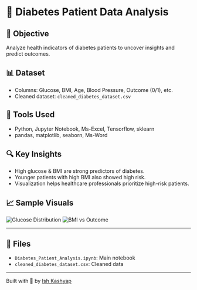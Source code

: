 # 🧬 Diabetes Patient Data Analysis

## 📌 Objective
Analyze health indicators of diabetes patients to uncover insights and predict outcomes.

## 📊 Dataset
- Columns: Glucose, BMI, Age, Blood Pressure, Outcome (0/1), etc.
- Cleaned dataset: `cleaned_diabetes_dataset.csv`

## 🔧 Tools Used
- Python, Jupyter Notebook, Ms-Excel, Tensorflow, sklearn
- pandas, matplotlib, seaborn, Ms-Word

## 🔍 Key Insights
- High glucose & BMI are strong predictors of diabetes.
- Younger patients with high BMI also showed high risk.
- Visualization helps healthcare professionals prioritize high-risk patients.

## 📈 Sample Visuals
![Glucose Distribution](diabetes_visual_1.png)
![BMI vs Outcome](diabetes_visual_2.png)

---

## 📁 Files
- `Diabetes_Patient_Analysis.ipynb`: Main notebook
- `cleaned_diabetes_dataset.csv`: Cleaned data

---
Built with 💙 by [Ish Kashyap](https://github.com/ishkashyap)
